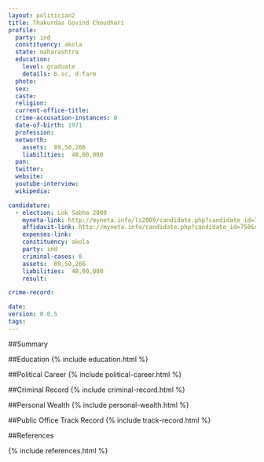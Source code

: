 ```yaml
---
layout: politician2
title: Thakurdas Govind Choudhari
profile: 
  party: ind
  constituency: akola
  state: maharashtra
  education: 
    level: graduate
    details: b.sc, d.farm
  photo: 
  sex: 
  caste: 
  religion: 
  current-office-title: 
  crime-accusation-instances: 0
  date-of-birth: 1971
  profession: 
  networth: 
    assets:  89,50,266
    liabilities:  48,00,000
  pan: 
  twitter: 
  website: 
  youtube-interview: 
  wikipedia: 

candidature: 
  - election: Lok Sabha 2009
    myneta-link: http://myneta.info/ls2009/candidate.php?candidate_id=750
    affidavit-link: http://myneta.info/candidate.php?candidate_id=750&scan=original
    expenses-link: 
    constituency: akola 
    party: ind
    criminal-cases: 0
    assets:  89,50,266
    liabilities:  48,00,000
    result:  

crime-record: 

date: 
version: 0.0.5
tags: 
---
```

##Summary


##Education
{% include education.html %}


##Political Career
{% include political-career.html %}


##Criminal Record
{% include criminal-record.html %}


##Personal Wealth
{% include personal-wealth.html %}


##Public Office Track Record
{% include track-record.html %}


##References


{% include references.html %}
